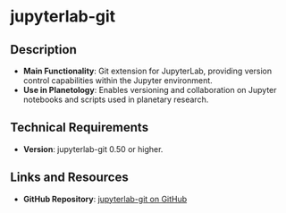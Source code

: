# jupyterlab-git

## Description
- **Main Functionality**: Git extension for JupyterLab, providing version control capabilities within the Jupyter environment.
- **Use in Planetology**: Enables versioning and collaboration on Jupyter notebooks and scripts used in planetary research.

## Technical Requirements
- **Version**: jupyterlab-git 0.50 or higher.

## Links and Resources
- **GitHub Repository**: [jupyterlab-git on GitHub](https://github.com/jupyterlab/jupyterlab-git)
